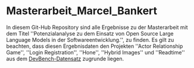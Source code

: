 # Masterarbeit_Marcel_Bankert
In diesem Git-Hub Repository sind alle Ergebnisse zu der Masterarbeit mit dem Titel ''Potenzialanalyse zu dem Einsatz von Open Source Large Language Models in der Softwareentwicklung.'', zu finden. Es gilt zu beachten, dass diesen Ergebnisdaten den Projekten ''Actor Relationship Game'', ''Login Registration'', ''Hone'', ''Hybrid Images'' und ''Readtime'' aus dem [DevBench-Datensatz](https://github.com/open-compass/DevBench/tree/main) zugrunde liegen. 
